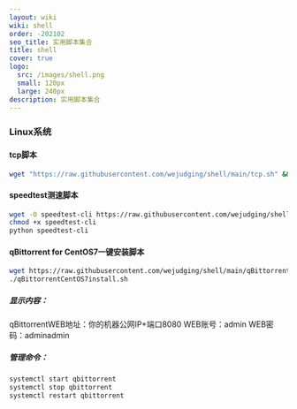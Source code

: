 ```yaml
---
layout: wiki
wiki: shell
order: -202102
seo_title: 实用脚本集合
title: shell
cover: true
logo:
  src: /images/shell.png
  small: 120px
  large: 240px
description: 实用脚本集合
---
```

### Linux系统

#### tcp脚本

```bash
wget "https://raw.githubusercontent.com/wejudging/shell/main/tcp.sh" && chmod +x tcp.sh && ./tcp.sh
```

#### speedtest测速脚本

```bash
wget -O speedtest-cli https://raw.githubusercontent.com/wejudging/shell/main/speedtest.py
chmod +x speedtest-cli
python speedtest-cli
```

#### qBittorrent for CentOS7一键安装脚本

```bash
wget https://raw.githubusercontent.com/wejudging/shell/main/qBittorrentCentOS7install.sh && chmod +x qBittorrentCentOS7install.sh
./qBittorrentCentOS7install.sh
```

##### 显示内容：

qBittorrentWEB地址：你的机器公网IP+端口8080
WEB账号：admin
WEB密码：adminadmin

##### 管理命令：
```bash
systemctl start qbittorrent
systemctl stop qbittorrent
systemctl restart qbittorrent
```
